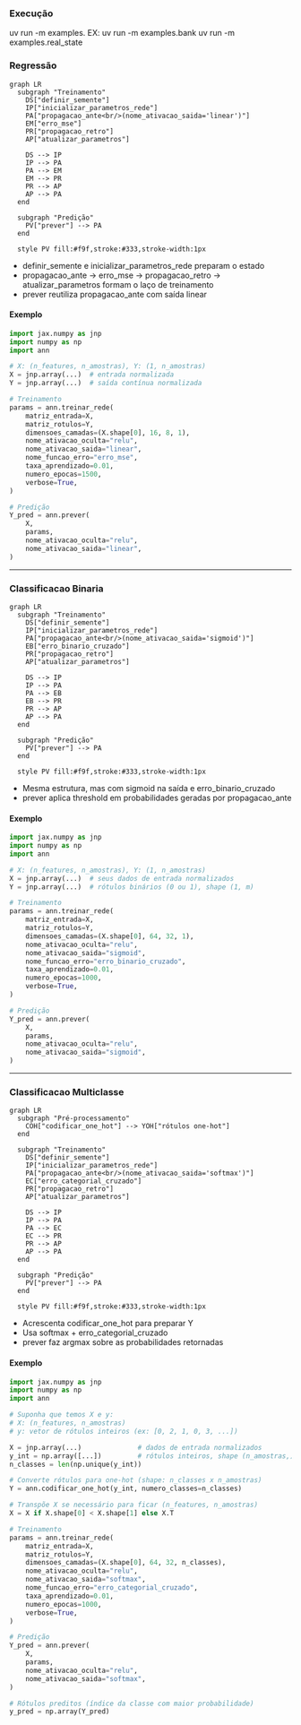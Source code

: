### Execução
uv run -m examples.<case>
EX:
  uv run -m examples.bank 
  uv run -m examples.real_state


### Regressão
```mermaid
graph LR
  subgraph "Treinamento"
    DS["definir_semente"]
    IP["inicializar_parametros_rede"]
    PA["propagacao_ante<br/>(nome_ativacao_saida='linear')"]
    EM["erro_mse"]
    PR["propagacao_retro"]
    AP["atualizar_parametros"]

    DS --> IP
    IP --> PA
    PA --> EM
    EM --> PR
    PR --> AP
    AP --> PA
  end

  subgraph "Predição"
    PV["prever"] --> PA
  end

  style PV fill:#f9f,stroke:#333,stroke-width:1px
```
- definir_semente e inicializar_parametros_rede preparam o estado
- propagacao_ante → erro_mse → propagacao_retro → atualizar_parametros formam o laço de treinamento
- prever reutiliza propagacao_ante com saída linear

#### Exemplo
```python
import jax.numpy as jnp
import numpy as np
import ann

# X: (n_features, n_amostras), Y: (1, n_amostras)
X = jnp.array(...)  # entrada normalizada
Y = jnp.array(...)  # saída contínua normalizada

# Treinamento
params = ann.treinar_rede(
    matriz_entrada=X,
    matriz_rotulos=Y,
    dimensoes_camadas=(X.shape[0], 16, 8, 1),
    nome_ativacao_oculta="relu",
    nome_ativacao_saida="linear",
    nome_funcao_erro="erro_mse",
    taxa_aprendizado=0.01,
    numero_epocas=1500,
    verbose=True,
)

# Predição
Y_pred = ann.prever(
    X,
    params,
    nome_ativacao_oculta="relu",
    nome_ativacao_saida="linear",
)
```
---
### Classificacao Binaria
```mermaid
graph LR
  subgraph "Treinamento"
    DS["definir_semente"]
    IP["inicializar_parametros_rede"]
    PA["propagacao_ante<br/>(nome_ativacao_saida='sigmoid')"]
    EB["erro_binario_cruzado"]
    PR["propagacao_retro"]
    AP["atualizar_parametros"]

    DS --> IP
    IP --> PA
    PA --> EB
    EB --> PR
    PR --> AP
    AP --> PA
  end

  subgraph "Predição"
    PV["prever"] --> PA
  end

  style PV fill:#f9f,stroke:#333,stroke-width:1px
```
- Mesma estrutura, mas com sigmoid na saída e erro_binario_cruzado
- prever aplica threshold em probabilidades geradas por propagacao_ante

#### Exemplo
```python
import jax.numpy as jnp
import numpy as np
import ann

# X: (n_features, n_amostras), Y: (1, n_amostras)
X = jnp.array(...)  # seus dados de entrada normalizados
Y = jnp.array(...)  # rótulos binários (0 ou 1), shape (1, m)

# Treinamento
params = ann.treinar_rede(
    matriz_entrada=X,
    matriz_rotulos=Y,
    dimensoes_camadas=(X.shape[0], 64, 32, 1),
    nome_ativacao_oculta="relu",
    nome_ativacao_saida="sigmoid",
    nome_funcao_erro="erro_binario_cruzado",
    taxa_aprendizado=0.01,
    numero_epocas=1000,
    verbose=True,
)

# Predição
Y_pred = ann.prever(
    X,
    params,
    nome_ativacao_oculta="relu",
    nome_ativacao_saida="sigmoid",
)
```
---
### Classificacao Multiclasse
```mermaid
graph LR
  subgraph "Pré-processamento"
    COH["codificar_one_hot"] --> YOH["rótulos one-hot"]
  end

  subgraph "Treinamento"
    DS["definir_semente"]
    IP["inicializar_parametros_rede"]
    PA["propagacao_ante<br/>(nome_ativacao_saida='softmax')"]
    EC["erro_categorial_cruzado"]
    PR["propagacao_retro"]
    AP["atualizar_parametros"]

    DS --> IP
    IP --> PA
    PA --> EC
    EC --> PR
    PR --> AP
    AP --> PA
  end

  subgraph "Predição"
    PV["prever"] --> PA
  end

  style PV fill:#f9f,stroke:#333,stroke-width:1px
```
- Acrescenta codificar_one_hot para preparar Y
- Usa softmax + erro_categorial_cruzado
- prever faz argmax sobre as probabilidades retornadas

#### Exemplo
```python
import jax.numpy as jnp
import numpy as np
import ann

# Suponha que temos X e y:
# X: (n_features, n_amostras)
# y: vetor de rótulos inteiros (ex: [0, 2, 1, 0, 3, ...])

X = jnp.array(...)              # dados de entrada normalizados
y_int = np.array([...])         # rótulos inteiros, shape (n_amostras,)
n_classes = len(np.unique(y_int))

# Converte rótulos para one-hot (shape: n_classes x n_amostras)
Y = ann.codificar_one_hot(y_int, numero_classes=n_classes)

# Transpõe X se necessário para ficar (n_features, n_amostras)
X = X if X.shape[0] < X.shape[1] else X.T

# Treinamento
params = ann.treinar_rede(
    matriz_entrada=X,
    matriz_rotulos=Y,
    dimensoes_camadas=(X.shape[0], 64, 32, n_classes),
    nome_ativacao_oculta="relu",
    nome_ativacao_saida="softmax",
    nome_funcao_erro="erro_categorial_cruzado",
    taxa_aprendizado=0.01,
    numero_epocas=1000,
    verbose=True,
)

# Predição
Y_pred = ann.prever(
    X,
    params,
    nome_ativacao_oculta="relu",
    nome_ativacao_saida="softmax",
)

# Rótulos preditos (índice da classe com maior probabilidade)
y_pred = np.array(Y_pred)
```